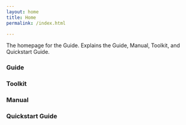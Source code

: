 ```yaml
---
layout: home
title: Home
permalink: /index.html

---
```


The homepage for the Guide. Explains the Guide, Manual, Toolkit, and Quickstart Guide.

### Guide

### Toolkit

### Manual

### Quickstart Guide
